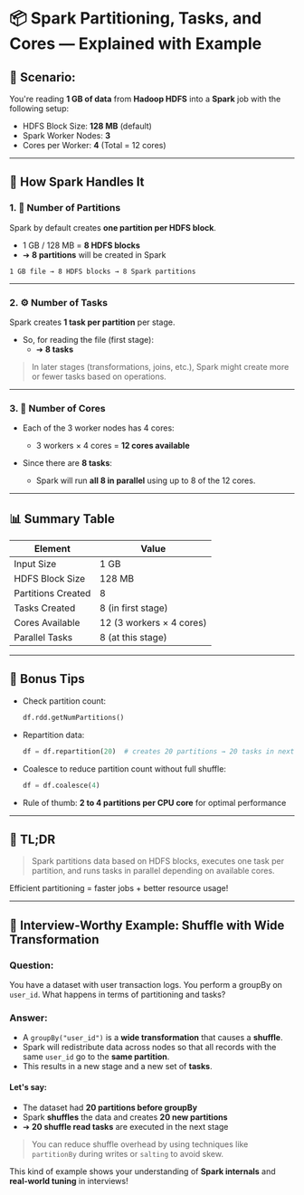 

# 📦 Spark Partitioning, Tasks, and Cores — Explained with Example

## 🎯 Scenario:
You're reading **1 GB of data** from **Hadoop HDFS** into a **Spark** job with the following setup:

- HDFS Block Size: **128 MB** (default)
- Spark Worker Nodes: **3**
- Cores per Worker: **4** (Total = 12 cores)

---

## 🔢 How Spark Handles It

### 1. 🧹 Number of Partitions

Spark by default creates **one partition per HDFS block**.

- 1 GB / 128 MB = **8 HDFS blocks**
- ➔ **8 partitions** will be created in Spark

```
1 GB file → 8 HDFS blocks → 8 Spark partitions
```

---

### 2. ⚙️ Number of Tasks

Spark creates **1 task per partition** per stage.

- So, for reading the file (first stage):
  - ➔ **8 tasks**

> In later stages (transformations, joins, etc.), Spark might create more or fewer tasks based on operations.

---

### 3. 🧠 Number of Cores

- Each of the 3 worker nodes has 4 cores:
  - 3 workers × 4 cores = **12 cores available**

- Since there are **8 tasks**:
  - Spark will run **all 8 in parallel** using up to 8 of the 12 cores.

---

## 📊 Summary Table

| Element            | Value                        |
|--------------------|------------------------------|
| Input Size         | 1 GB                         |
| HDFS Block Size    | 128 MB                       |
| Partitions Created | 8                            |
| Tasks Created      | 8 (in first stage)           |
| Cores Available    | 12 (3 workers × 4 cores)     |
| Parallel Tasks     | 8 (at this stage)            |

---

## 🧠 Bonus Tips

- Check partition count:
  ```python
  df.rdd.getNumPartitions()
  ```
- Repartition data:
  ```python
  df = df.repartition(20)  # creates 20 partitions → 20 tasks in next stage
  ```
- Coalesce to reduce partition count without full shuffle:
  ```python
  df = df.coalesce(4)
  ```
- Rule of thumb: **2 to 4 partitions per CPU core** for optimal performance

---

## 📌 TL;DR
> Spark partitions data based on HDFS blocks, executes one task per partition, and runs tasks in parallel depending on available cores.

Efficient partitioning = faster jobs + better resource usage!

---

## 🤔 Interview-Worthy Example: Shuffle with Wide Transformation

### Question:
You have a dataset with user transaction logs. You perform a groupBy on `user_id`. What happens in terms of partitioning and tasks?

### Answer:
- A `groupBy("user_id")` is a **wide transformation** that causes a **shuffle**.
- Spark will redistribute data across nodes so that all records with the same `user_id` go to the **same partition**.
- This results in a new stage and a new set of **tasks**.

#### Let's say:
- The dataset had **20 partitions before groupBy**
- Spark **shuffles** the data and creates **20 new partitions**
- ➔ **20 shuffle read tasks** are executed in the next stage

> You can reduce shuffle overhead by using techniques like `partitionBy` during writes or `salting` to avoid skew.

This kind of example shows your understanding of **Spark internals** and **real-world tuning** in interviews!

